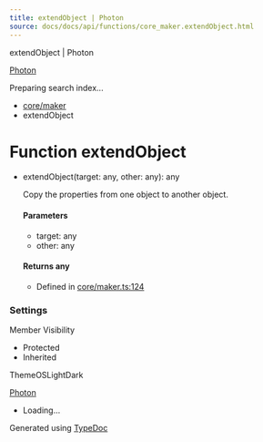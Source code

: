 ```yaml
---
title: extendObject | Photon
source: docs/docs/api/functions/core_maker.extendObject.html
---
```


extendObject | Photon

[Photon](../index.md)




Preparing search index...

* [core/maker](../modules/core_maker.md)
* extendObject

# Function extendObject

* extendObject(target: any, other: any): any

  Copy the properties from one object to another object.

  #### Parameters

  + target: any
  + other: any

  #### Returns any

  + Defined in [core/maker.ts:124](https://github.com/mwhite454/photon/blob/main/packages/photon/src/core/maker.ts#L124)

### Settings

Member Visibility

* Protected
* Inherited

ThemeOSLightDark

[Photon](../index.md)

* Loading...

Generated using [TypeDoc](https://typedoc.org/)
